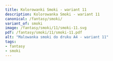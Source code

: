 ```yaml
---
title: Kolorowanki Smoki - wariant 11
description: Kolorowanka Smoki - wariant 11
canonical: /fantasy/smoki/
variant_of: smoki
image: /fantasy/smoki/11/smoki-11.svg
pdf: /fantasy/smoki/11/smoki-11.pdf
alt: "Malowanka smoki do druku A4 - wariant 11"
tags:
- fantasy
- smoki
---
```

